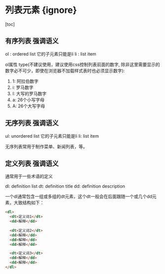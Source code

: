 # 列表元素 {ignore}

[toc]

## 有序列表 强调语义

ol : ordered list 它的子元素只能是li
li : list item

ol属性
type(不建议使用，建议使用css控制列表前面的数字, 除非这里需要显示的数字必不可少，即使在浏览器不加载样式表时也必须显示数字): 
1. 1: 阿拉伯数字
2. i: 罗马数字
3. I: 大写的罗马数字
4. a: 26个小写字母
5. A: 26个大写字母

## 无序列表 强调语义

ul: unordered list 它的子元素只能是li
li: list item

无序列表常用于制作菜单、新闻列表，等。

## 定义列表 强调语义

通常用于一些术语的定义

dl: definition list 
dt: definition title 
dd: definition description 

一个dl通常包含一组或多组的dt元素，这个dt一般会在后面跟随一个或几个dd元素，大致结构如下：

```html
<dl>
  <dt>定义词1</dt>
  <dd>解释</dd>
  
  <dt>定义词2</dt>
  <dd>解释</dd>
  <dd>解释</dd>
  <dd>解释</dd>

  <dt>定义词3</dt>
  <dd>解释</dd>
  <dd>解释</dd>
</dl>
```